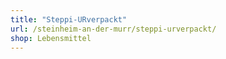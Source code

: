 ```yaml
---
title: "Steppi-URverpackt"
url: /steinheim-an-der-murr/steppi-urverpackt/
shop: Lebensmittel
---
```

